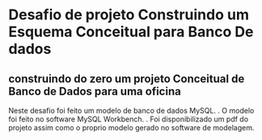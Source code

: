 # Desafio de projeto Construindo um Esquema Conceitual para Banco De dados

## construindo do zero um projeto Conceitual de Banco de Dados para uma oficina
Neste desafio foi feito um modelo de banco de dados MySQL. 
. O modelo foi feito no software MySQL Workbench. 
. Foi disponibilizado um pdf do projeto assim como o proprio modelo gerado no software de modelagem.
